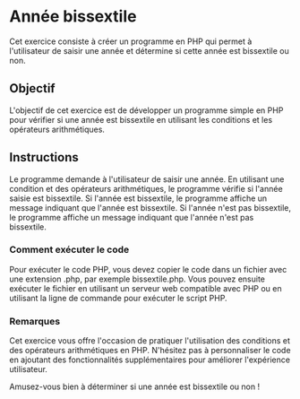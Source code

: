 # Année bissextile

Cet exercice consiste à créer un programme en PHP qui permet à l'utilisateur de saisir une année et détermine si cette année est bissextile ou non.

## Objectif
L'objectif de cet exercice est de développer un programme simple en PHP pour vérifier si une année est bissextile en utilisant les conditions et les opérateurs arithmétiques.

## Instructions
Le programme demande à l'utilisateur de saisir une année.
En utilisant une condition et des opérateurs arithmétiques, le programme vérifie si l'année saisie est bissextile.
Si l'année est bissextile, le programme affiche un message indiquant que l'année est bissextile.
Si l'année n'est pas bissextile, le programme affiche un message indiquant que l'année n'est pas bissextile.

### Comment exécuter le code
Pour exécuter le code PHP, vous devez copier le code dans un fichier avec une extension .php, par exemple bissextile.php. Vous pouvez ensuite exécuter le fichier en utilisant un serveur web compatible avec PHP ou en utilisant la ligne de commande pour exécuter le script PHP.



### Remarques
Cet exercice vous offre l'occasion de pratiquer l'utilisation des conditions et des opérateurs arithmétiques en PHP. N'hésitez pas à personnaliser le code en ajoutant des fonctionnalités supplémentaires pour améliorer l'expérience utilisateur.

Amusez-vous bien à déterminer si une année est bissextile ou non !

